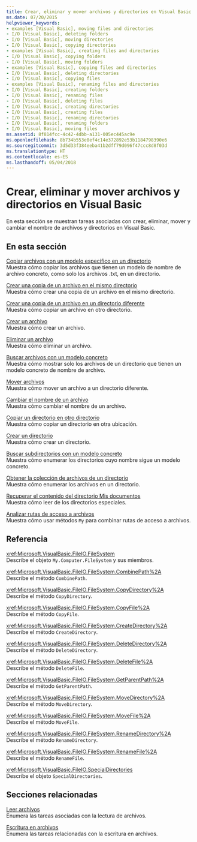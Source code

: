 ```yaml
---
title: Crear, eliminar y mover archivos y directorios en Visual Basic
ms.date: 07/20/2015
helpviewer_keywords:
- examples [Visual Basic], moving files and directories
- I/O [Visual Basic], deleting folders
- I/O [Visual Basic], moving directories
- I/O [Visual Basic], copying directories
- examples [Visual Basic], creating files and directories
- I/O [Visual Basic], copying folders
- I/O [Visual Basic], moving folders
- examples [Visual Basic], copying files and directories
- I/O [Visual Basic], deleting directories
- I/O [Visual Basic], copying files
- examples [Visual Basic], renaming files and directories
- I/O [Visual Basic], creating folders
- I/O [Visual Basic], renaming files
- I/O [Visual Basic], deleting files
- I/O [Visual Basic], creating directories
- I/O [Visual Basic], creating files
- I/O [Visual Basic], renaming directories
- I/O [Visual Basic], renaming folders
- I/O [Visual Basic], moving files
ms.assetid: 8f814fcc-4c42-4dbb-a131-005ec445ac9e
ms.openlocfilehash: 8b734b553e0ef4c14e372892e53b1184798390e6
ms.sourcegitcommit: 3d5d33f384eeba41b2dff79d096f47ccc8d8f03d
ms.translationtype: HT
ms.contentlocale: es-ES
ms.lasthandoff: 05/04/2018
---
```

# <a name="creating-deleting-and-moving-files-and-directories-in-visual-basic"></a>Crear, eliminar y mover archivos y directorios en Visual Basic
En esta sección se muestran tareas asociadas con crear, eliminar, mover y cambiar el nombre de archivos y directorios en Visual Basic.  
  
## <a name="in-this-section"></a>En esta sección  
 [Copiar archivos con un modelo específico en un directorio](../../../../visual-basic/developing-apps/programming/drives-directories-files/how-to-copy-files-with-a-specific-pattern-to-a-directory.md)  
 Muestra cómo copiar los archivos que tienen un modelo de nombre de archivo concreto, como solo los archivos .txt, en un directorio.  
  
 [Crear una copia de un archivo en el mismo directorio](../../../../visual-basic/developing-apps/programming/drives-directories-files/how-to-create-a-copy-of-a-file-in-the-same-directory.md)  
 Muestra cómo crear una copia de un archivo en el mismo directorio.  
  
 [Crear una copia de un archivo en un directorio diferente](../../../../visual-basic/developing-apps/programming/drives-directories-files/how-to-create-a-copy-of-a-file-in-a-different-directory.md)  
 Muestra cómo copiar un archivo en otro directorio.  
  
 [Crear un archivo](../../../../visual-basic/developing-apps/programming/drives-directories-files/how-to-create-a-file.md)  
 Muestra cómo crear un archivo.  
  
 [Eliminar un archivo](../../../../visual-basic/developing-apps/programming/drives-directories-files/how-to-delete-a-file.md)  
 Muestra cómo eliminar un archivo.  
  
 [Buscar archivos con un modelo concreto](../../../../visual-basic/developing-apps/programming/drives-directories-files/how-to-find-files-with-a-specific-pattern.md)  
 Muestra cómo mostrar solo los archivos de un directorio que tienen un modelo concreto de nombre de archivo.  
  
 [Mover archivos](../../../../visual-basic/developing-apps/programming/drives-directories-files/how-to-move-a-file.md)  
 Muestra cómo mover un archivo a un directorio diferente.  
  
 [Cambiar el nombre de un archivo](../../../../visual-basic/developing-apps/programming/drives-directories-files/how-to-rename-a-file.md)  
 Muestra cómo cambiar el nombre de un archivo.  
  
 [Copiar un directorio en otro directorio](../../../../visual-basic/developing-apps/programming/drives-directories-files/how-to-copy-a-directory-to-another-directory.md)  
 Muestra cómo copiar un directorio en otra ubicación.  
  
 [Crear un directorio](../../../../visual-basic/developing-apps/programming/drives-directories-files/how-to-create-a-directory.md)  
 Muestra cómo crear un directorio.  
  
 [Buscar subdirectorios con un modelo concreto](../../../../visual-basic/developing-apps/programming/drives-directories-files/how-to-find-subdirectories-with-a-specific-pattern.md)  
 Muestra cómo enumerar los directorios cuyo nombre sigue un modelo concreto.  
  
 [Obtener la colección de archivos de un directorio](../../../../visual-basic/developing-apps/programming/drives-directories-files/how-to-get-the-collection-of-files-in-a-directory.md)  
 Muestra cómo enumerar los archivos en un directorio.  
  
 [Recuperar el contenido del directorio Mis documentos](../../../../visual-basic/developing-apps/programming/drives-directories-files/how-to-retrieve-the-contents-of-the-my-documents-directory.md)  
 Muestra cómo leer de los directorios especiales.  
  
 [Analizar rutas de acceso a archivos](../../../../visual-basic/developing-apps/programming/drives-directories-files/how-to-parse-file-paths.md)  
 Muestra cómo usar métodos `My` para combinar rutas de acceso a archivos.  
  
## <a name="reference"></a>Referencia  
 <xref:Microsoft.VisualBasic.FileIO.FileSystem>  
 Describe el objeto `My.Computer.FileSystem` y sus miembros.  
  
 <xref:Microsoft.VisualBasic.FileIO.FileSystem.CombinePath%2A>  
 Describe el método `CombinePath`.  
  
 <xref:Microsoft.VisualBasic.FileIO.FileSystem.CopyDirectory%2A>  
 Describe el método `CopyDirectory`.  
  
 <xref:Microsoft.VisualBasic.FileIO.FileSystem.CopyFile%2A>  
 Describe el método `CopyFile`.  
  
 <xref:Microsoft.VisualBasic.FileIO.FileSystem.CreateDirectory%2A>  
 Describe el método `CreateDirectory`.  
  
 <xref:Microsoft.VisualBasic.FileIO.FileSystem.DeleteDirectory%2A>  
 Describe el método `DeleteDirectory`.  
  
 <xref:Microsoft.VisualBasic.FileIO.FileSystem.DeleteFile%2A>  
 Describe el método `DeleteFile`.  
  
 <xref:Microsoft.VisualBasic.FileIO.FileSystem.GetParentPath%2A>  
 Describe el método `GetParentPath`.  
  
 <xref:Microsoft.VisualBasic.FileIO.FileSystem.MoveDirectory%2A>  
 Describe el método `MoveDirectory`.  
  
 <xref:Microsoft.VisualBasic.FileIO.FileSystem.MoveFile%2A>  
 Describe el método `MoveFile`.  
  
 <xref:Microsoft.VisualBasic.FileIO.FileSystem.RenameDirectory%2A>  
 Describe el método `RenameDirectory`.  
  
 <xref:Microsoft.VisualBasic.FileIO.FileSystem.RenameFile%2A>  
 Describe el método `RenameFile`.  
  
 <xref:Microsoft.VisualBasic.FileIO.SpecialDirectories>  
 Describe el objeto `SpecialDirectories`.  
  
## <a name="related-sections"></a>Secciones relacionadas  
 [Leer archivos](../../../../visual-basic/developing-apps/programming/drives-directories-files/reading-from-files.md)  
 Enumera las tareas asociadas con la lectura de archivos.  
  
 [Escritura en archivos](../../../../visual-basic/developing-apps/programming/drives-directories-files/writing-to-files.md)  
 Enumera las tareas relacionadas con la escritura en archivos.
